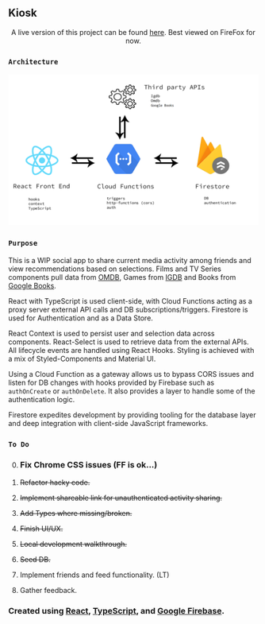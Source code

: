 ## Kiosk

<p align="center">
A live version of this project can be found <a target="blank" rel="noopener noreferrer" href="https://majora-563d6.web.app/">here</a>. Best viewed on FireFox for now.
</p>

### `Architecture`

<img src="kiosk.png" alt="Kiosk"
	title="Kiosk Architecture"/>

### `Purpose`

This is a WIP social app to share current media activity among friends and view recommendations based on selections. Films and TV Series components pull data from [OMDB](https://www.omdbapi.com/), Games from [IGDB](https://www.igdb.com/discover) and Books from [Google Books](https://developers.google.com/books).

React with TypeScript is used client-side, with Cloud Functions acting as a proxy server external API
calls and DB subscriptions/triggers. Firestore is used for Authentication and as a Data Store.

React Context is used to persist user and selection data across components. React-Select is used to retrieve data from the external APIs. All lifecycle events are handled using React Hooks. Styling is achieved with a mix of Styled-Components and Material UI.

Using a Cloud Function as a gateway allows us to bypass CORS issues and listen for DB changes with hooks provided by Firebase such as `authOnCreate` or `authOnDelete`. It also provides a layer to handle some of the authentication logic.

Firestore expedites development by providing tooling for the database layer and deep integration with client-side JavaScript frameworks.

### `To Do`

0. ### Fix Chrome CSS issues (FF is ok...)

1. ~~Refactor hacky code.~~
2. ~~Implement shareable link for unauthenticated activity sharing.~~
3. ~~Add Types where missing/broken.~~
4. ~~Finish UI/UX.~~
5. ~~Local development walkthrough.~~
6. ~~Seed DB.~~
7. Implement friends and feed functionality. (LT)
8. Gather feedback.

### Created using [React](https://reactjs.org/), [TypeScript](https://www.typescriptlang.org/), and [Google Firebase](https://firebase.google.com/).
